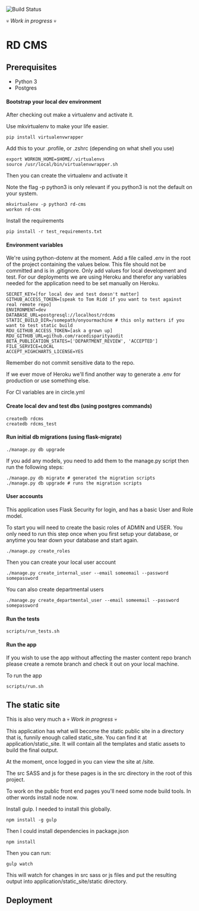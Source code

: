 ![Build Status](https://circleci.com/gh/methods/rd_cms.svg?style=shield&circle-token=0ae822a0f946160095ed880b97c5c012de899155)

:skull: *Work in progress* :skull:

# RD CMS

## Prerequisites

- Python 3
- Postgres

#### Bootstrap your local dev environment

After checking out make a virtualenv and activate it.

Use mkvirtualenv to make your life easier.

```
pip install virtualenvwrapper
```

Add this to your .profile, or .zshrc (depending on what shell you use)

```
export WORKON_HOME=$HOME/.virtualenvs
source /usr/local/bin/virtualenvwrapper.sh
```
Then you can create the virtualenv and activate it

Note the flag -p python3 is only relevant if you python3 is not the default on your system.

```
mkvirtualenv -p python3 rd-cms
workon rd-cms
```

Install the requirements

```
pip install -r test_requirements.txt
```

#### Environment variables

We're using python-dotenv at the moment. Add a file called .env in the root of the project
containing the values below. This file should not be committed and is in .gitignore. Only add
values for local development and test. For our deployments we are using Heroku and therefor any
variables needed for the application need to be set manually on Heroku.

```
SECRET_KEY=[for local dev and test doesn't matter]
GITHUB_ACCESS_TOKEN=[speak to Tom Ridd if you want to test against real remote repo]
ENVIRONMENT=dev
DATABASE_URL=postgresql://localhost/rdcms
STATIC_BUILD_DIR=/somepath/onyourmachine # this only matters if you want to test static build
RDU_GITHUB_ACCESS_TOKEN=[ask a grown up]
RDU_GITHUB_URL=github.com/racedisparityaudit
BETA_PUBLICATION_STATES=['DEPARTMENT_REVIEW', 'ACCEPTED']
FILE_SERVICE=LOCAL
ACCEPT_HIGHCHARTS_LICENSE=YES
```

Remember do not commit sensitive data to the repo.

If we ever move of Heroku we'll find another way to generate a .env for production or use something else.

For CI variables are in circle.yml


#### Create local dev and test dbs (using postgres commands)

```
createdb rdcms
createdb rdcms_test
```

#### Run initial db migrations (using flask-migrate)
```
./manage.py db upgrade
```

If you add any models, you need to add them to the manage.py script then run the following steps:

```
./manage.py db migrate # generated the migration scripts
./manage.py db upgrade # runs the migration scripts
```

#### User accounts

This application uses Flask Security for login, and has a basic User and Role model.

To start you will  need to create the basic roles of ADMIN and USER. You only need to run this step once when
you first setup your database, or anytime you tear down your database and start again.
```
./manage.py create_roles
```

Then you can create your local user account

```
./manage.py create_internal_user --email someemail --password somepassword
```

You can also create departmental users

```
./manage.py create_departmental_user --email someemail --password somepassword
```


#### Run the tests

```
scripts/run_tests.sh
```

#### Run the app

If you wish to use the app without affecting the master content repo branch please create a remote branch
 and check it out on your local machine.

To run the app
```
scripts/run.sh
```

## The static site

This is also very much a :skull: *Work in progress* :skull:

This application has what will become the static public site in a directory that is, funnily
enough called static_site. You can find it at application/static_site. It will contain
all the templates and static assets to build the final output.

At the moment, once logged in you can view the site at /site.

The src SASS and js for these pages is in the src directory in the root of this project.

To work on the public front end pages you'll need some node build tools. In other words
install node now.

Install gulp. I needed to install this globally.

```
npm install -g gulp
```

Then I could install dependencies in package.json

```
npm install
```

Then you can run:

```
gulp watch
```

This will watch for changes in src sass or js files and put the resulting output into
application/static_site/static directory.



## Deployment



